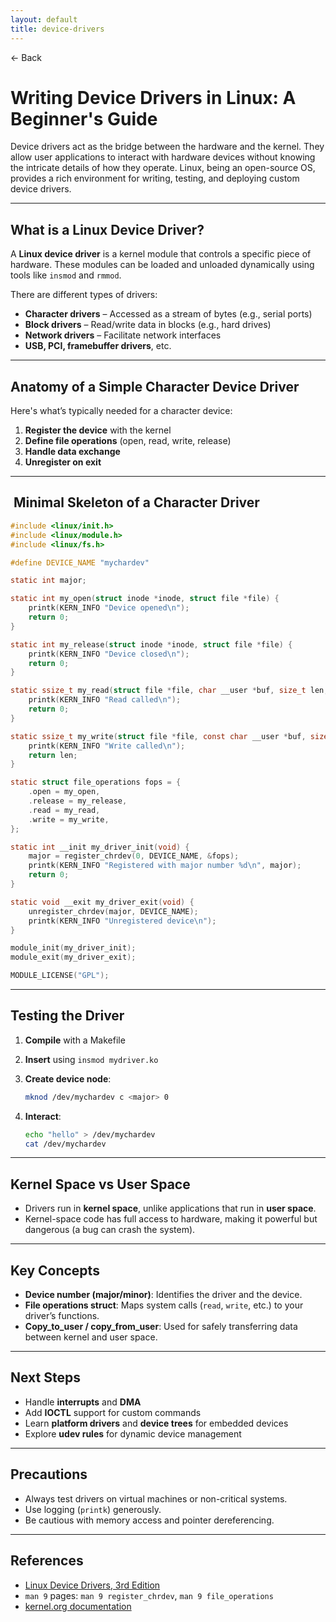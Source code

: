 ```yaml
---
layout: default
title: device-drivers 
---
```


<a href="https://anish7600.github.io/technical-writeups" style="text-decoration: none;">← Back</a>


# Writing Device Drivers in Linux: A Beginner's Guide

Device drivers act as the bridge between the hardware and the kernel. They allow user applications to interact with hardware devices without knowing the intricate details of how they operate. Linux, being an open-source OS, provides a rich environment for writing, testing, and deploying custom device drivers.

---

##  What is a Linux Device Driver?

A **Linux device driver** is a kernel module that controls a specific piece of hardware. These modules can be loaded and unloaded dynamically using tools like `insmod` and `rmmod`.

There are different types of drivers:

* **Character drivers** – Accessed as a stream of bytes (e.g., serial ports)
* **Block drivers** – Read/write data in blocks (e.g., hard drives)
* **Network drivers** – Facilitate network interfaces
* **USB, PCI, framebuffer drivers**, etc.

---

##  Anatomy of a Simple Character Device Driver

Here's what’s typically needed for a character device:

1. **Register the device** with the kernel
2. **Define file operations** (open, read, write, release)
3. **Handle data exchange**
4. **Unregister on exit**

---

## ️ Minimal Skeleton of a Character Driver

```c
#include <linux/init.h>
#include <linux/module.h>
#include <linux/fs.h>

#define DEVICE_NAME "mychardev"

static int major;

static int my_open(struct inode *inode, struct file *file) {
    printk(KERN_INFO "Device opened\n");
    return 0;
}

static int my_release(struct inode *inode, struct file *file) {
    printk(KERN_INFO "Device closed\n");
    return 0;
}

static ssize_t my_read(struct file *file, char __user *buf, size_t len, loff_t *offset) {
    printk(KERN_INFO "Read called\n");
    return 0;
}

static ssize_t my_write(struct file *file, const char __user *buf, size_t len, loff_t *offset) {
    printk(KERN_INFO "Write called\n");
    return len;
}

static struct file_operations fops = {
    .open = my_open,
    .release = my_release,
    .read = my_read,
    .write = my_write,
};

static int __init my_driver_init(void) {
    major = register_chrdev(0, DEVICE_NAME, &fops);
    printk(KERN_INFO "Registered with major number %d\n", major);
    return 0;
}

static void __exit my_driver_exit(void) {
    unregister_chrdev(major, DEVICE_NAME);
    printk(KERN_INFO "Unregistered device\n");
}

module_init(my_driver_init);
module_exit(my_driver_exit);

MODULE_LICENSE("GPL");
```

---

##  Testing the Driver

1. **Compile** with a Makefile
2. **Insert** using `insmod mydriver.ko`
3. **Create device node**:

   ```bash
   mknod /dev/mychardev c <major> 0
   ```
4. **Interact**:

   ```bash
   echo "hello" > /dev/mychardev
   cat /dev/mychardev
   ```

---

##  Kernel Space vs User Space

* Drivers run in **kernel space**, unlike applications that run in **user space**.
* Kernel-space code has full access to hardware, making it powerful but dangerous (a bug can crash the system).

---

##  Key Concepts

* **Device number (major/minor)**: Identifies the driver and the device.
* **File operations struct**: Maps system calls (`read`, `write`, etc.) to your driver’s functions.
* **Copy\_to\_user / copy\_from\_user**: Used for safely transferring data between kernel and user space.

---

##  Next Steps

* Handle **interrupts** and **DMA**
* Add **IOCTL** support for custom commands
* Learn **platform drivers** and **device trees** for embedded devices
* Explore **udev rules** for dynamic device management

---

##  Precautions

* Always test drivers on virtual machines or non-critical systems.
* Use logging (`printk`) generously.
* Be cautious with memory access and pointer dereferencing.

---

##  References

* [Linux Device Drivers, 3rd Edition](https://lwn.net/Kernel/LDD3/)
* `man 9` pages: `man 9 register_chrdev`, `man 9 file_operations`
* [kernel.org documentation](https://www.kernel.org/doc/html/latest/)
